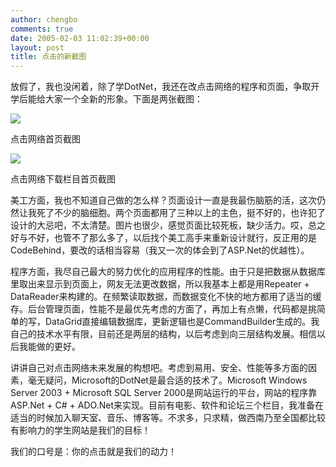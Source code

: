 ```yaml
---
author: chengbo
comments: true
date: 2005-02-03 11:02:39+00:00
layout: post
title: 点击的新截图
---
```


放假了，我也没闲着，除了学DotNet，我还在改点击网络的程序和页面，争取开学后能给大家一个全新的形象。下面是两张截图：

![](http://chengbo.cnblogs.com/images/cnblogs_com/chengbo/Click.Default.jpg)

点击网络首页截图

![](http://chengbo.cnblogs.com/images/cnblogs_com/chengbo/Click.Soft.jpg)

点击网络下载栏目首页截图

美工方面，我也不知道自己做的怎么样？页面设计一直是我最伤脑筋的活，这次仍然让我死了不少的脑细胞。两个页面都用了三种以上的主色，挺不好的，也许犯了设计的大忌吧，不太清楚。图片也很少，感觉页面比较死板，缺少活力。哎，总之好与不好，也管不了那么多了，以后找个美工高手来重新设计就行，反正用的是CodeBehind，要改的话相当容易（我又一次的体会到了ASP.Net的优越性）。

程序方面，我尽自己最大的努力优化的应用程序的性能。由于只是把数据从数据库里取出来显示到页面上，网友无法更改数据，所以我基本上都是用Repeater + DataReader来构建的。在频繁读取数据，而数据变化不快的地方都用了适当的缓存。后台管理页面，性能不是最优先考虑的方面了，再加上有点懒，代码都是挑简单的写，DataGrid直接编辑数据库，更新逻辑也是CommandBuilder生成的。我自己的技术水平有限，目前还是两层的结构，以后考虑到向三层结构发展。相信以后我能做的更好。

讲讲自己对点击网络未来发展的构想吧。考虑到易用、安全、性能等多方面的因素，毫无疑问，Microsoft的DotNet是最合适的技术了。Microsoft Windows Server 2003 + Microsoft SQL Server 2000是网站运行的平台，网站的程序靠ASP.Net + C# + ADO.Net来实现。目前有电影、软件和论坛三个栏目，我准备在适当的时候加入聊天室、音乐、博客等。不求多，只求精，做西南乃至全国都比较有影响力的学生网站是我们的目标！

我们的口号是：你的点击就是我们的动力！
